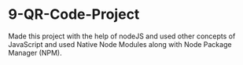 # 9-QR-Code-Project
Made this project with the help of nodeJS and used other concepts of JavaScript and used Native Node Modules along with Node Package Manager (NPM).
